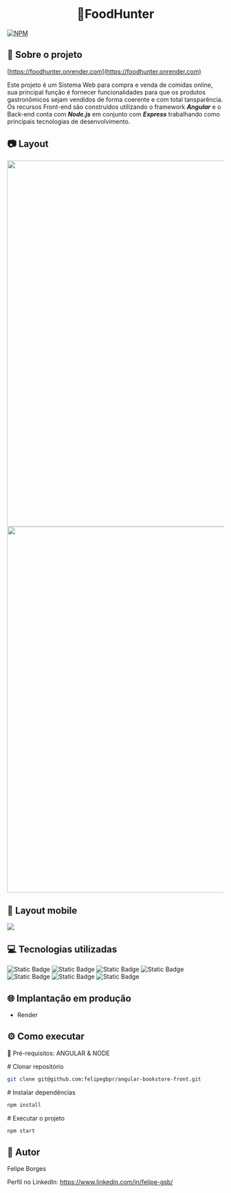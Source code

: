 <h1 align="center">🍲FoodHunter</h1> 

[![NPM](https://img.shields.io/npm/l/react)](https://github.com/felipegbpr/angular-foodhunter/blob/main/LICENSE)

## 📃 Sobre o projeto 

[https://foodhunter.onrender.com](https://foodhunter.onrender.com)

Este projeto é um Sistema Web para compra e venda de comidas online, sua principal função é fornecer funcionalidades para que os produtos gastronômicos sejam vendidos de forma
coerente e com total tansparência. Os recursos Front-end são construídos utilizando o framework ***Angular*** e o Back-end conta com ***Node.js*** em conjunto com ***Express*** 
trabalhando como principais tecnologias de desenvolvimento. 

## 📷 Layout
<img src="https://github.com/felipegbpr/assets/blob/main/foodhunter-web-1.png" width="850px"/> 

<img src="https://github.com/felipegbpr/assets/blob/main/foodhunter-web-2.png" width="850px"/>

## 📱 Layout mobile
<img src="https://github.com/felipegbpr/assets/blob/main/foodhunter-resposive-1.png" />

## 💻 Tecnologias utilizadas
![Static Badge](https://img.shields.io/badge/TypeScript-blue?style=for-the-badge&logo=typescript&logoSize=amg&color=black) 
![Static Badge](https://img.shields.io/badge/Node-violet?style=for-the-badge&logo=node.js&logoSize=amg&color=black)
![Static Badge](https://img.shields.io/badge/JavaScript-yellow?style=for-the-badge&logo=javascript&logoSize=amg&color=black)
![Static Badge](https://img.shields.io/badge/MongoDB-yellow?style=for-the-badge&logo=MongoDB&logoSize=amg&color=black)
![Static Badge](https://img.shields.io/badge/HTML-orange?style=for-the-badge&logo=html5&logoSize=amg&color=black)
![Static Badge](https://img.shields.io/badge/CSS-blue?style=for-the-badge&logo=css3&logoColor=blue&logoSize=amg&color=black)
![Static Badge](https://img.shields.io/badge/Angular-red?style=for-the-badge&logo=angular&logoColor=red&logoSize=amg&color=black)

## 🌐 Implantação em produção
- Render

## ⚙️ Como executar
🚩 Pré-requisitos: ANGULAR & NODE

<span># Clonar repositório<span>
``` bash
git clone git@github.com:felipegbpr/angular-bookstore-front.git
```  
<span># Instalar dependências</span>
 ``` bash
 npm install
 ```
<span># Executar o projeto</span>
 ``` bash
 npm start
  ```  

## 👔 Autor

Felipe Borges

Perfil no LinkedIn: https://www.linkedin.com/in/felipe-gsb/
